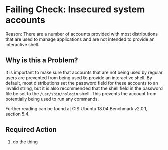 # Failing Check: Insecured system accounts
Reason: There are a number of accounts provided with most distributions that are used to manage applications and are not intended to provide an interactive shell.

## Why is this a Problem?
It is important to make sure that accounts that are not being used by regular users are prevented from being used to provide an interactive shell. By default, most distributions set the password field for these accounts to an invalid string, but it is also recommended that the shell field in the password file be set to the `/usr/sbin/nologin` shell. This prevents the account from potentially being used to run any commands.

Further reading can be found at CIS Ubuntu 18.04 Benchmark v2.0.1, section 5.4.

## Required Action
1. do the thing
